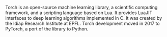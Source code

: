 Torch is an open-source machine learning library, a scientific computing framework, and a scripting language based on Lua. It provides LuaJIT interfaces to deep learning algorithms implemented in C. It was created by the Idiap Research Institute at EPFL. Torch development moved in 2017 to PyTorch, a port of the library to Python.